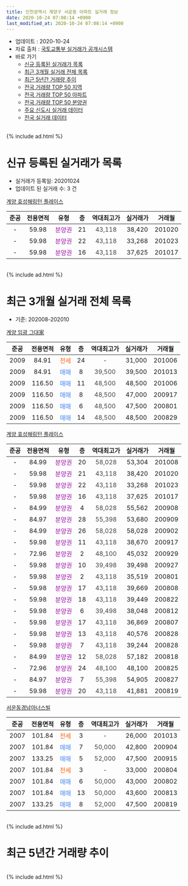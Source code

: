 ```yaml
---
title: 인천광역시 계양구 서운동 아파트 실거래 정보
date: 2020-10-24 07:08:14 +0900
last_modified_at: 2020-10-24 07:08:14 +0900
---
```


* 업데이트 : 2020-10-24
* 자료 출처 : [국토교통부 실거래가 공개시스템](http://rt.molit.go.kr)
* 바로 가기
    * [신규 등록된 실거래가 목록](#신규-등록된-실거래가-목록)
    * [최근 3개월 실거래 전체 목록](#최근-3개월-실거래-전체-목록)
    * [최근 5년간 거래량 추이](#최근-5년간-거래량-추이)
    * [전국 거래량 TOP 50 지역](https://inasie.github.io/apt-trade-info/최근-3개월-전국에서-가장-거래가-많이-발생한-지역)
    * [전국 거래량 TOP 50 아파트](https://inasie.github.io/apt-trade-info/최근-3개월-전국에서-가장-거래가-많이-발생한-아파트)
    * [전국 거래량 TOP 50 분양권](https://inasie.github.io/apt-trade-info/최근-3개월-전국에서-가장-거래가-많이-발생한-분양권)
    * [주요 신도시 실거래 데이터](https://inasie.github.io/apt-trade-info/주요-신도시)
    * [전국 실거래 데이터](https://inasie.github.io/apt-trade-info/전국)
<br>
{% include ad.html %}
<br>

# 신규 등록된 실거래가 목록
* 실거래가 등록일: 20201024
* 업데이트 된 실거래 수: 3 건


[계양 효성해링턴 플레이스](https://search.naver.com/search.naver?query=%EC%9D%B8%EC%B2%9C%EA%B4%91%EC%97%AD%EC%8B%9C+%EA%B3%84%EC%96%91%EA%B5%AC+%EC%84%9C%EC%9A%B4%EB%8F%99+%EA%B3%84%EC%96%91+%ED%9A%A8%EC%84%B1%ED%95%B4%EB%A7%81%ED%84%B4+%ED%94%8C%EB%A0%88%EC%9D%B4%EC%8A%A4)

|준공|전용면적|유형|층|역대최고가|실거래가|거래월|
|:---:|:---:|:---:|:---:|:---:|:---:|:---:|
|-|59.98|<span style="color:#9C11A5">분양권</span>|21|<span style="color:#444444">43,118</span>|38,420|201020|
|-|59.98|<span style="color:#9C11A5">분양권</span>|22|<span style="color:#444444">43,118</span>|33,268|201023|
|-|59.98|<span style="color:#9C11A5">분양권</span>|16|<span style="color:#444444">43,118</span>|37,625|201017|


<br>
{% include ad.html %}
<br>

# 최근 3개월 실거래 전체 목록
* 기준: 202008-202010


[계양 임광 그대家](https://search.naver.com/search.naver?query=%EC%9D%B8%EC%B2%9C%EA%B4%91%EC%97%AD%EC%8B%9C+%EA%B3%84%EC%96%91%EA%B5%AC+%EC%84%9C%EC%9A%B4%EB%8F%99+%EA%B3%84%EC%96%91+%EC%9E%84%EA%B4%91+%EA%B7%B8%EB%8C%80%E5%AE%B6)

|준공|전용면적|유형|층|역대최고가|실거래가|거래월|
|:---:|:---:|:---:|:---:|:---:|:---:|:---:|
|2009|84.91|<span style="color:#ff5a00">전세</span>|24|<span style="color:#444444">-</span>|31,000|201006|
|2009|84.91|<span style="color:#4285f3">매매</span>|8|<span style="color:#444444">39,500</span>|39,500|201013|
|2009|116.50|<span style="color:#4285f3">매매</span>|11|<span style="color:#444444">48,500</span>|48,500|201006|
|2009|116.50|<span style="color:#4285f3">매매</span>|8|<span style="color:#444444">48,500</span>|47,000|200917|
|2009|116.50|<span style="color:#4285f3">매매</span>|6|<span style="color:#444444">48,500</span>|47,500|200801|
|2009|116.50|<span style="color:#4285f3">매매</span>|14|<span style="color:#444444">48,500</span>|48,500|200829|

[계양 효성해링턴 플레이스](https://search.naver.com/search.naver?query=%EC%9D%B8%EC%B2%9C%EA%B4%91%EC%97%AD%EC%8B%9C+%EA%B3%84%EC%96%91%EA%B5%AC+%EC%84%9C%EC%9A%B4%EB%8F%99+%EA%B3%84%EC%96%91+%ED%9A%A8%EC%84%B1%ED%95%B4%EB%A7%81%ED%84%B4+%ED%94%8C%EB%A0%88%EC%9D%B4%EC%8A%A4)

|준공|전용면적|유형|층|역대최고가|실거래가|거래월|
|:---:|:---:|:---:|:---:|:---:|:---:|:---:|
|-|84.99|<span style="color:#9C11A5">분양권</span>|20|<span style="color:#444444">58,028</span>|53,304|201008|
|-|59.98|<span style="color:#9C11A5">분양권</span>|21|<span style="color:#444444">43,118</span>|38,420|201020|
|-|59.98|<span style="color:#9C11A5">분양권</span>|22|<span style="color:#444444">43,118</span>|33,268|201023|
|-|59.98|<span style="color:#9C11A5">분양권</span>|16|<span style="color:#444444">43,118</span>|37,625|201017|
|-|84.99|<span style="color:#9C11A5">분양권</span>|4|<span style="color:#444444">58,028</span>|55,562|200908|
|-|84.97|<span style="color:#9C11A5">분양권</span>|28|<span style="color:#444444">55,398</span>|53,680|200909|
|-|84.99|<span style="color:#9C11A5">분양권</span>|26|<span style="color:#444444">58,028</span>|58,028|200902|
|-|59.98|<span style="color:#9C11A5">분양권</span>|11|<span style="color:#444444">43,118</span>|38,670|200917|
|-|72.96|<span style="color:#9C11A5">분양권</span>|2|<span style="color:#444444">48,100</span>|45,032|200929|
|-|59.98|<span style="color:#9C11A5">분양권</span>|10|<span style="color:#444444">39,498</span>|39,498|200927|
|-|59.98|<span style="color:#9C11A5">분양권</span>|2|<span style="color:#444444">43,118</span>|35,519|200801|
|-|59.98|<span style="color:#9C11A5">분양권</span>|17|<span style="color:#444444">43,118</span>|39,669|200808|
|-|59.98|<span style="color:#9C11A5">분양권</span>|18|<span style="color:#444444">43,118</span>|39,449|200822|
|-|59.98|<span style="color:#9C11A5">분양권</span>|6|<span style="color:#444444">39,498</span>|38,048|200812|
|-|59.98|<span style="color:#9C11A5">분양권</span>|17|<span style="color:#444444">43,118</span>|36,869|200807|
|-|59.98|<span style="color:#9C11A5">분양권</span>|13|<span style="color:#444444">43,118</span>|40,576|200828|
|-|59.98|<span style="color:#9C11A5">분양권</span>|7|<span style="color:#444444">43,118</span>|39,244|200828|
|-|84.99|<span style="color:#9C11A5">분양권</span>|12|<span style="color:#444444">58,028</span>|57,182|200818|
|-|72.96|<span style="color:#9C11A5">분양권</span>|24|<span style="color:#444444">48,100</span>|48,100|200825|
|-|84.97|<span style="color:#9C11A5">분양권</span>|7|<span style="color:#444444">55,398</span>|54,905|200827|
|-|59.98|<span style="color:#9C11A5">분양권</span>|20|<span style="color:#444444">43,118</span>|41,881|200819|

[서운동경남아너스빌](https://search.naver.com/search.naver?query=%EC%9D%B8%EC%B2%9C%EA%B4%91%EC%97%AD%EC%8B%9C+%EA%B3%84%EC%96%91%EA%B5%AC+%EC%84%9C%EC%9A%B4%EB%8F%99+%EC%84%9C%EC%9A%B4%EB%8F%99%EA%B2%BD%EB%82%A8%EC%95%84%EB%84%88%EC%8A%A4%EB%B9%8C)

|준공|전용면적|유형|층|역대최고가|실거래가|거래월|
|:---:|:---:|:---:|:---:|:---:|:---:|:---:|
|2007|101.84|<span style="color:#ff5a00">전세</span>|3|<span style="color:#444444">-</span>|26,000|201013|
|2007|101.84|<span style="color:#4285f3">매매</span>|7|<span style="color:#444444">50,000</span>|42,800|200904|
|2007|133.25|<span style="color:#4285f3">매매</span>|5|<span style="color:#444444">52,000</span>|47,500|200915|
|2007|101.84|<span style="color:#ff5a00">전세</span>|3|<span style="color:#444444">-</span>|33,000|200804|
|2007|101.84|<span style="color:#4285f3">매매</span>|6|<span style="color:#444444">50,000</span>|43,000|200802|
|2007|101.84|<span style="color:#4285f3">매매</span>|13|<span style="color:#444444">50,000</span>|43,600|200813|
|2007|133.25|<span style="color:#4285f3">매매</span>|8|<span style="color:#444444">52,000</span>|47,500|200819|


<br>
{% include ad.html %}
<br>

# 최근 5년간 거래량 추이


<div style="width:100%;">
    <canvas id="deal_progress" height="200"></canvas>
</div>

<script>
new Chart(document.getElementById("deal_progress"), {
    type: 'line',
    data: {
        labels: ['201510','201511','201512','201601','201602','201603','201604','201605','201606','201607','201608','201609','201610','201611','201612','201701','201702','201703','201704','201705','201706','201707','201708','201709','201710','201711','201712','201801','201802','201803','201804','201805','201806','201807','201808','201809','201810','201811','201812','201901','201902','201903','201904','201905','201906','201907','201908','201909','201910','201911','201912','202001','202002','202003','202004','202005','202006','202007','202008','202009','202010'],
        datasets: [{
            label: '매매',
            pointRadius: 1,
            data: [4, 5, 2, 1, 2, 5, 5, 3, 8, 2, 7, 6, 1, 4, 1, 1, 3, 0, 2, 4, 4, 2, 5, 3, 4, 1, 1, 1, 2, 6, 1, 5, 4, 5, 8, 4, 107, 15, 12, 6, 6, 8, 8, 14, 7, 9, 8, 11, 20, 13, 8, 12, 15, 12, 18, 23, 26, 14, 16, 9, 6],
            borderColor: "rgba(255, 201, 14, 1)",
            backgroundColor: "rgba(255, 201, 14, 0.5)",
            fill: false,
            lineTension: 0
        },{
            label: '전월세',
            pointRadius: 1,
            data: [4, 3, 2, 3, 0, 4, 5, 3, 0, 3, 1, 2, 2, 1, 5, 1, 6, 4, 1, 3, 3, 2, 2, 0, 2, 3, 1, 1, 5, 3, 0, 2, 2, 2, 2, 2, 1, 1, 0, 2, 1, 1, 2, 1, 2, 0, 2, 1, 1, 2, 0, 3, 2, 0, 0, 1, 1, 4, 1, 0, 2],
            borderColor: "rgba(0, 141, 185, 1)",
            backgroundColor: "rgba(0, 141, 185, 0.5)",
            fill: false,
            lineTension: 0
        }
        ]
    },
    options: {
        responsive: true,
        title: {
            display: false
        },
        tooltips: {
            mode: 'index',
            intersect: false
        },
        hover: {
            mode: 'nearest',
            intersect: true
        },
        scales: {
            xAxes: [{
                display: true,
                scaleLabel: {
                    display: true,
                    labelString: '년/월'
                }
            }],
            yAxes: [{
                display: true,
                ticks: {
                    suggestedMin: 0,
                },
                scaleLabel: {
                    display: true,
                    labelString: '실거래 수'
                }
            }]
        }
    }
});

</script>


<br>
{% include ad.html %}
<br>

